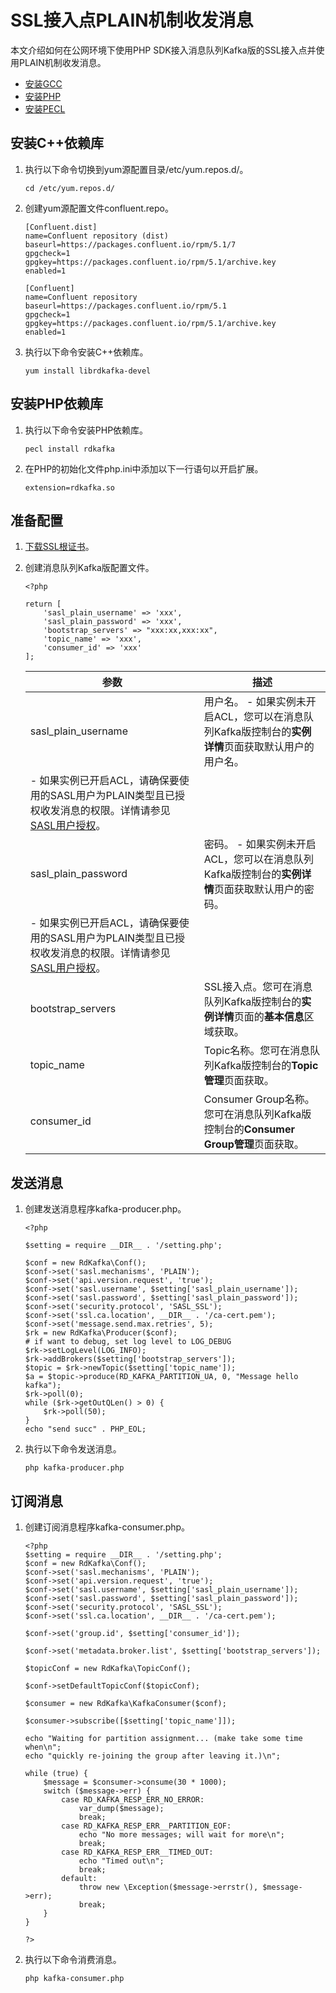 # SSL接入点PLAIN机制收发消息

本文介绍如何在公网环境下使用PHP SDK接入消息队列Kafka版的SSL接入点并使用PLAIN机制收发消息。

-   [安装GCC](https://gcc.gnu.org/install/)
-   [安装PHP](https://www.php.net/downloads)
-   [安装PECL](https://www.php.net/manual/en/install.pecl.downloads.php)

## 安装C++依赖库

1.  执行以下命令切换到yum源配置目录/etc/yum.repos.d/。

    ```
    cd /etc/yum.repos.d/
    ```

2.  创建yum源配置文件confluent.repo。

    ```
    [Confluent.dist]
    name=Confluent repository (dist)
    baseurl=https://packages.confluent.io/rpm/5.1/7
    gpgcheck=1
    gpgkey=https://packages.confluent.io/rpm/5.1/archive.key
    enabled=1
    
    [Confluent]
    name=Confluent repository
    baseurl=https://packages.confluent.io/rpm/5.1
    gpgcheck=1
    gpgkey=https://packages.confluent.io/rpm/5.1/archive.key
    enabled=1
    ```

3.  执行以下命令安装C++依赖库。

    ```
    yum install librdkafka-devel
    ```


## 安装PHP依赖库

1.  执行以下命令安装PHP依赖库。

    ```
    pecl install rdkafka
    ```

2.  在PHP的初始化文件php.ini中添加以下一行语句以开启扩展。

    ```
    extension=rdkafka.so
    ```


## 准备配置

1.  [下载SSL根证书](https://code.aliyun.com/alikafka/aliware-kafka-demos/raw/master/kafka-php-demo/vpc-ssl/ca-cert.pem)。

2.  创建消息队列Kafka版配置文件。

    ```
    <?php
    
    return [
        'sasl_plain_username' => 'xxx',
        'sasl_plain_password' => 'xxx',
        'bootstrap_servers' => "xxx:xx,xxx:xx",
        'topic_name' => 'xxx',
        'consumer_id' => 'xxx'
    ];
    ```

    |参数|描述|
    |--|--|
    |sasl\_plain\_username|用户名。    -   如果实例未开启ACL，您可以在消息队列Kafka版控制台的**实例详情**页面获取默认用户的用户名。
    -   如果实例已开启ACL，请确保要使用的SASL用户为PLAIN类型且已授权收发消息的权限。详情请参见[SASL用户授权](/cn.zh-CN/权限控制/SASL用户授权.md)。 |
    |sasl\_plain\_password|密码。    -   如果实例未开启ACL，您可以在消息队列Kafka版控制台的**实例详情**页面获取默认用户的密码。
    -   如果实例已开启ACL，请确保要使用的SASL用户为PLAIN类型且已授权收发消息的权限。详情请参见[SASL用户授权](/cn.zh-CN/权限控制/SASL用户授权.md)。 |
    |bootstrap\_servers|SSL接入点。您可在消息队列Kafka版控制台的**实例详情**页面的**基本信息**区域获取。|
    |topic\_name|Topic名称。您可在消息队列Kafka版控制台的**Topic管理**页面获取。|
    |consumer\_id|Consumer Group名称。您可在消息队列Kafka版控制台的**Consumer Group管理**页面获取。|


## 发送消息

1.  创建发送消息程序kafka-producer.php。

    ```
    <?php
    
    $setting = require __DIR__ . '/setting.php';
    
    $conf = new RdKafka\Conf();
    $conf->set('sasl.mechanisms', 'PLAIN');
    $conf->set('api.version.request', 'true');
    $conf->set('sasl.username', $setting['sasl_plain_username']);
    $conf->set('sasl.password', $setting['sasl_plain_password']);
    $conf->set('security.protocol', 'SASL_SSL');
    $conf->set('ssl.ca.location', __DIR__ . '/ca-cert.pem');
    $conf->set('message.send.max.retries', 5);
    $rk = new RdKafka\Producer($conf);
    # if want to debug, set log level to LOG_DEBUG
    $rk->setLogLevel(LOG_INFO);
    $rk->addBrokers($setting['bootstrap_servers']);
    $topic = $rk->newTopic($setting['topic_name']);
    $a = $topic->produce(RD_KAFKA_PARTITION_UA, 0, "Message hello kafka");
    $rk->poll(0);
    while ($rk->getOutQLen() > 0) {
        $rk->poll(50);
    }
    echo "send succ" . PHP_EOL;
    ```

2.  执行以下命令发送消息。

    ```
    php kafka-producer.php
    ```


## 订阅消息

1.  创建订阅消息程序kafka-consumer.php。

    ```
    <?php
    $setting = require __DIR__ . '/setting.php';
    $conf = new RdKafka\Conf();
    $conf->set('sasl.mechanisms', 'PLAIN');
    $conf->set('api.version.request', 'true');
    $conf->set('sasl.username', $setting['sasl_plain_username']);
    $conf->set('sasl.password', $setting['sasl_plain_password']);
    $conf->set('security.protocol', 'SASL_SSL');
    $conf->set('ssl.ca.location', __DIR__ . '/ca-cert.pem');
    
    $conf->set('group.id', $setting['consumer_id']);
    
    $conf->set('metadata.broker.list', $setting['bootstrap_servers']);
    
    $topicConf = new RdKafka\TopicConf();
    
    $conf->setDefaultTopicConf($topicConf);
    
    $consumer = new RdKafka\KafkaConsumer($conf);
    
    $consumer->subscribe([$setting['topic_name']]);
    
    echo "Waiting for partition assignment... (make take some time when\n";
    echo "quickly re-joining the group after leaving it.)\n";
    
    while (true) {
        $message = $consumer->consume(30 * 1000);
        switch ($message->err) {
            case RD_KAFKA_RESP_ERR_NO_ERROR:
                var_dump($message);
                break;
            case RD_KAFKA_RESP_ERR__PARTITION_EOF:
                echo "No more messages; will wait for more\n";
                break;
            case RD_KAFKA_RESP_ERR__TIMED_OUT:
                echo "Timed out\n";
                break;
            default:
                throw new \Exception($message->errstr(), $message->err);
                break;
        }
    }
    
    ?>
    ```

2.  执行以下命令消费消息。

    ```
    php kafka-consumer.php
    ```


